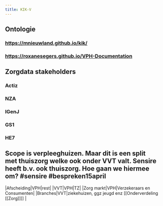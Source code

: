 ```yaml
---
title: KIK-V
---
```


## Ontologie
### https://mnieuwland.github.io/kik/
### https://roxanesegers.github.io/VPH-Documentation
## Zorgdata stakeholders
### Actiz
### NZA
### IGenJ
### GS1
### HE7
## Scope is verpleeghuizen. Maar dit is een split met thuiszorg welke ook onder VVT valt. Sensire heeft b.v. ook thuiszorg. Hoe gaan we hiermee om? #sensire #bespreken15april
|Afscheiding|VPH|rest|
|VVT|VPH|TZ|
|Zorg markt|VPH|Verzekeraars en Consumenten|
|Branches|VVT|ziekehuizen, ggz jeugd enz [[Onderverdeling [[Zorg]]]] |
